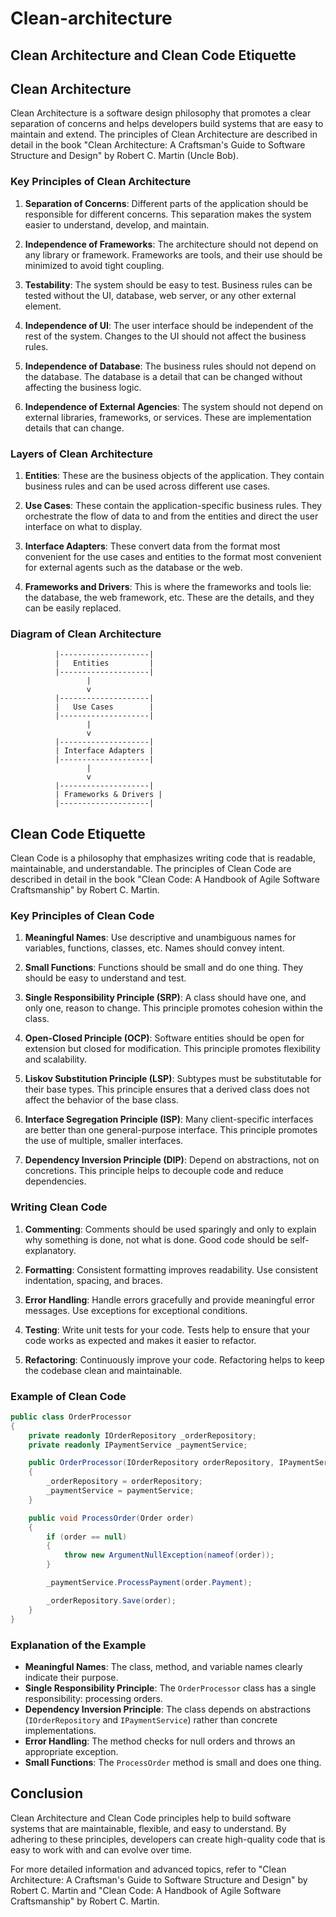 # Clean-architecture
## Clean Architecture and Clean Code Etiquette

## Clean Architecture

Clean Architecture is a software design philosophy that promotes a clear separation of concerns and helps developers build systems that are easy to maintain and extend. The principles of Clean Architecture are described in detail in the book "Clean Architecture: A Craftsman's Guide to Software Structure and Design" by Robert C. Martin (Uncle Bob). 

### Key Principles of Clean Architecture

1. **Separation of Concerns**: Different parts of the application should be responsible for different concerns. This separation makes the system easier to understand, develop, and maintain.

2. **Independence of Frameworks**: The architecture should not depend on any library or framework. Frameworks are tools, and their use should be minimized to avoid tight coupling.

3. **Testability**: The system should be easy to test. Business rules can be tested without the UI, database, web server, or any other external element.

4. **Independence of UI**: The user interface should be independent of the rest of the system. Changes to the UI should not affect the business rules.

5. **Independence of Database**: The business rules should not depend on the database. The database is a detail that can be changed without affecting the business logic.

6. **Independence of External Agencies**: The system should not depend on external libraries, frameworks, or services. These are implementation details that can change.

### Layers of Clean Architecture

1. **Entities**: These are the business objects of the application. They contain business rules and can be used across different use cases.

2. **Use Cases**: These contain the application-specific business rules. They orchestrate the flow of data to and from the entities and direct the user interface on what to display.

3. **Interface Adapters**: These convert data from the format most convenient for the use cases and entities to the format most convenient for external agents such as the database or the web.

4. **Frameworks and Drivers**: This is where the frameworks and tools lie: the database, the web framework, etc. These are the details, and they can be easily replaced.

### Diagram of Clean Architecture

```
          |--------------------|
          |   Entities         |
          |--------------------|
                 |
                 v
          |--------------------|
          |   Use Cases        |
          |--------------------|
                 |
                 v
          |--------------------|
          | Interface Adapters |
          |--------------------|
                 |
                 v
          |--------------------|
          | Frameworks & Drivers |
          |--------------------|
```

## Clean Code Etiquette

Clean Code is a philosophy that emphasizes writing code that is readable, maintainable, and understandable. The principles of Clean Code are described in detail in the book "Clean Code: A Handbook of Agile Software Craftsmanship" by Robert C. Martin.

### Key Principles of Clean Code

1. **Meaningful Names**: Use descriptive and unambiguous names for variables, functions, classes, etc. Names should convey intent.

2. **Small Functions**: Functions should be small and do one thing. They should be easy to understand and test.

3. **Single Responsibility Principle (SRP)**: A class should have one, and only one, reason to change. This principle promotes cohesion within the class.

4. **Open-Closed Principle (OCP)**: Software entities should be open for extension but closed for modification. This principle promotes flexibility and scalability.

5. **Liskov Substitution Principle (LSP)**: Subtypes must be substitutable for their base types. This principle ensures that a derived class does not affect the behavior of the base class.

6. **Interface Segregation Principle (ISP)**: Many client-specific interfaces are better than one general-purpose interface. This principle promotes the use of multiple, smaller interfaces.

7. **Dependency Inversion Principle (DIP)**: Depend on abstractions, not on concretions. This principle helps to decouple code and reduce dependencies.

### Writing Clean Code

1. **Commenting**: Comments should be used sparingly and only to explain why something is done, not what is done. Good code should be self-explanatory.

2. **Formatting**: Consistent formatting improves readability. Use consistent indentation, spacing, and braces.

3. **Error Handling**: Handle errors gracefully and provide meaningful error messages. Use exceptions for exceptional conditions.

4. **Testing**: Write unit tests for your code. Tests help to ensure that your code works as expected and makes it easier to refactor.

5. **Refactoring**: Continuously improve your code. Refactoring helps to keep the codebase clean and maintainable.

### Example of Clean Code

```csharp
public class OrderProcessor
{
    private readonly IOrderRepository _orderRepository;
    private readonly IPaymentService _paymentService;

    public OrderProcessor(IOrderRepository orderRepository, IPaymentService paymentService)
    {
        _orderRepository = orderRepository;
        _paymentService = paymentService;
    }

    public void ProcessOrder(Order order)
    {
        if (order == null)
        {
            throw new ArgumentNullException(nameof(order));
        }

        _paymentService.ProcessPayment(order.Payment);

        _orderRepository.Save(order);
    }
}
```

### Explanation of the Example

- **Meaningful Names**: The class, method, and variable names clearly indicate their purpose.
- **Single Responsibility Principle**: The `OrderProcessor` class has a single responsibility: processing orders.
- **Dependency Inversion Principle**: The class depends on abstractions (`IOrderRepository` and `IPaymentService`) rather than concrete implementations.
- **Error Handling**: The method checks for null orders and throws an appropriate exception.
- **Small Functions**: The `ProcessOrder` method is small and does one thing.

## Conclusion

Clean Architecture and Clean Code principles help to build software systems that are maintainable, flexible, and easy to understand. By adhering to these principles, developers can create high-quality code that is easy to work with and can evolve over time.

For more detailed information and advanced topics, refer to "Clean Architecture: A Craftsman's Guide to Software Structure and Design" by Robert C. Martin and "Clean Code: A Handbook of Agile Software Craftsmanship" by Robert C. Martin.
